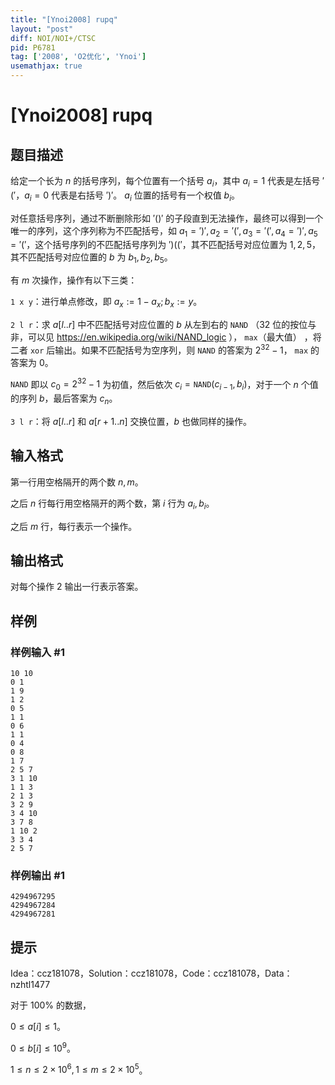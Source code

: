 ```yaml
---
title: "[Ynoi2008] rupq"
layout: "post"
diff: NOI/NOI+/CTSC
pid: P6781
tag: ['2008', 'O2优化', 'Ynoi']
usemathjax: true
---
```


# [Ynoi2008] rupq
## 题目描述

给定一个长为 $n$ 的括号序列，每个位置有一个括号 $a_i$，其中 $a_i=1$ 代表是左括号 $'('$，$a_i=0$ 代表是右括号 $')'$。 $a_i$ 位置的括号有一个权值 $b_i$。

对任意括号序列，通过不断删除形如 $'()'$ 的子段直到无法操作，最终可以得到一个唯一的序列，这个序列称为不匹配括号，如 $a_1=')',a_2='(',a_3='(',a_4=')',a_5='('$，这个括号序列的不匹配括号序列为 $')(('$，其不匹配括号对应位置为 $1,2,5$，其不匹配括号对应位置的 $b$ 为 $b_1,b_2,b_5$。

有 $m$ 次操作，操作有以下三类：

`1 x y`：进行单点修改，即 $a_x:=1-a_x; b_x:=y$。

`2 l r`：求 $a[l..r]$ 中不匹配括号对应位置的 $b$ 从左到右的 $\texttt {NAND}$ （$32$ 位的按位与非，可以见 https://en.wikipedia.org/wiki/NAND_logic ）， $\texttt {max}$（最大值） ，将二者 $\texttt {xor}$ 后输出。如果不匹配括号为空序列，则 $\texttt {NAND}$ 的答案为 $2^{32}-1$， $\texttt {max}$ 的答案为 $0$。

$\texttt {NAND}$ 即以 $c_0=2^{32}-1$ 为初值，然后依次 $c_i=\texttt {NAND}(c_{i-1},b_i)$，对于一个 $n$ 个值的序列 $b$，最后答案为 $c_n$。

`3 l r`：将 $a[l..r]$ 和 $a[r+1..n]$ 交换位置，$b$ 也做同样的操作。

## 输入格式

第一行用空格隔开的两个数 $n,m$。

之后 $n$ 行每行用空格隔开的两个数，第 $i$ 行为 $a_i,b_i$。

之后 $m$ 行，每行表示一个操作。
## 输出格式

对每个操作 $2$ 输出一行表示答案。
## 样例

### 样例输入 #1
```
10 10
0 1
1 9
1 2
0 5
1 1
0 6
1 1
0 4
0 8
1 7
2 5 7
3 1 10
1 1 3
2 1 3
3 2 9
3 4 10
3 7 8
1 10 2
3 3 4
2 5 7
```
### 样例输出 #1
```
4294967295
4294967284
4294967281
```
## 提示

Idea：ccz181078，Solution：ccz181078，Code：ccz181078，Data：nzhtl1477

对于 $100\%$ 的数据，

$0 \le a[i] \le 1$。

$0 \le b[i] \le 10^9$。

$1 \le n \le 2\times10^6,1 \le m \le 2\times10^5$。
